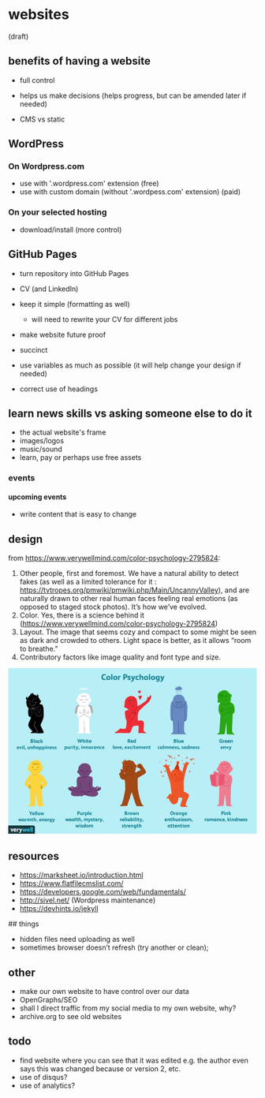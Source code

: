 # websites
(draft)

## benefits of having a website
- full control
- helps us make decisions (helps progress, but can be amended later if needed)

- CMS vs static
## WordPress
### On Wordpress.com
- use with '.wordpress.com' extension (free)
- use with custom domain (without '.wordpess.com' extension) (paid)
### On your selected hosting
- download/install (more control)
## GitHub Pages
- turn repository into GitHub Pages


+ CV (and LinkedIn)
- keep it simple (formatting as well)
  - will need to rewrite your CV for different jobs

- make website future proof
- succinct
- use variables as much as possible (it will help change your design if needed)

- correct use of headings

## learn news skills vs asking someone else to do it
- the actual website's frame
- images/logos 
- music/sound
- learn, pay or perhaps use free assets

### events
#### upcoming events
- write content that is easy to change 

## design
from https://www.verywellmind.com/color-psychology-2795824:

1. Other people, first and foremost. We have a natural ability to detect fakes (as well as a limited tolerance for it : https://tvtropes.org/pmwiki/pmwiki.php/Main/UncannyValley), and are naturally drawn to other real human faces feeling real emotions (as opposed to staged stock photos). It’s how we’ve evolved.
2. Color. Yes, there is a science behind it (https://www.verywellmind.com/color-psychology-2795824)
3. Layout. The image that seems cozy and compact to some might be seen as dark and crowded to others. Light space is better, as it allows “room to breathe.”
4. Contributory factors like image quality and font type and size.

![hi](../assets/img/color-psychology.jpg)

## resources
- https://marksheet.io/introduction.html
- https://www.flatfilecmslist.com/
- https://developers.google.com/web/fundamentals/
- http://sivel.net/ (Wordpress maintenance)
- https://devhints.io/jekyll

## things
- hidden files need uploading as well
- sometimes browser doesn’t refresh (try another or clean);

## other
- make our own website to have control over our data
- OpenGraphs/SEO
- shall I direct traffic from my social media to my own website, why?
- archive.org to see old websites

## todo
- find website where you can see that it was edited e.g. the author even says this was changed because or version 2, etc. 
- use of disqus? 
- use of analytics?


